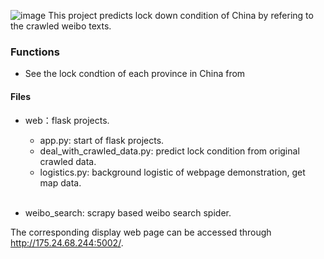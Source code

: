 
![image](https://github.com/xulin66999/covid_lock_map/blob/master/map.png)
This project predicts lock down condition of China by refering to the crawled weibo texts.

### Functions
* See the lock condtion of each province in China from 


#### Files
* web：flask projects. <br>
    * app.py: start of flask projects. <br>
    * deal_with_crawled_data.py: predict lock condition from original crawled data. <br>
    * logistics.py: background logistic of webpage demonstration, get map data. <br><br>


* weibo_search: scrapy based weibo search spider.  <br>
  


The corresponding display web page can be accessed through http://175.24.68.244:5002/. 
